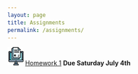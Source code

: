 ```yaml
---
layout: page
title: Assignments
permalink: /assignments/
---
```


![homework](/assets/hw.jpg) [Homework 1](http://localhost:4000/assignments/homework1.html) **Due Saturday July 4th**